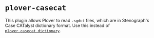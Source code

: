 # `plover-casecat`

This plugin allows Plover to read `.sgdct` files, which are in Stenograph's Case CATalyst dictionary format. Use this instead of [`plover_casecat_dictionary`](https://github.com/marnanel/plover_casecat_dictionary).
